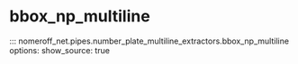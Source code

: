 # bbox_np_multiline
::: nomeroff_net.pipes.number_plate_multiline_extractors.bbox_np_multiline
        options:
            show_source: true